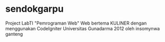 sendokgarpu
===========
Project LabTI "Pemrograman Web"
Web bertema KULINER dengan menggunakan CodeIgniter
Universitas Gunadarma 2012
oleh insomynwa ganteng